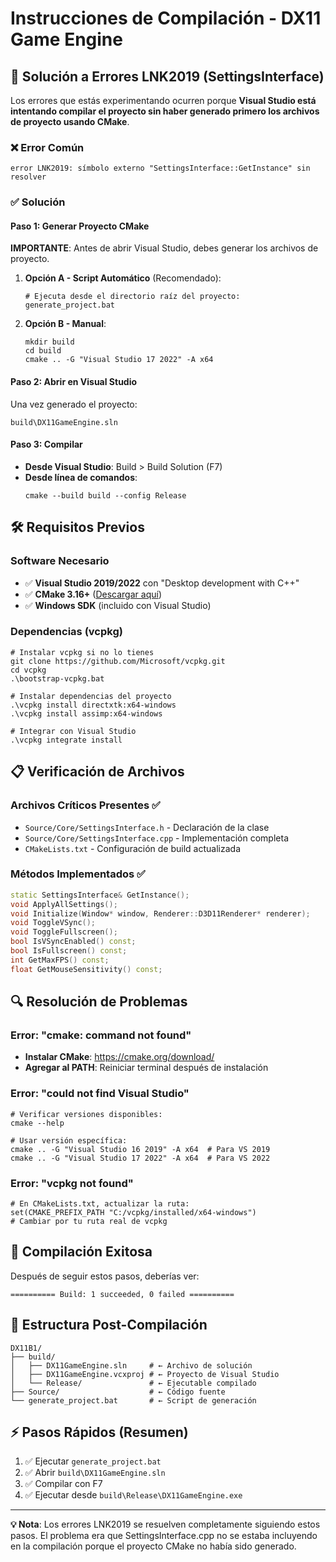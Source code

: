 # Instrucciones de Compilación - DX11 Game Engine

## 🔧 Solución a Errores LNK2019 (SettingsInterface)

Los errores que estás experimentando ocurren porque **Visual Studio está intentando compilar el proyecto sin haber generado primero los archivos de proyecto usando CMake**.

### ❌ Error Común
```
error LNK2019: símbolo externo "SettingsInterface::GetInstance" sin resolver
```

### ✅ Solución

#### Paso 1: Generar Proyecto CMake
**IMPORTANTE**: Antes de abrir Visual Studio, debes generar los archivos de proyecto.

1. **Opción A - Script Automático** (Recomendado):
   ```batch
   # Ejecuta desde el directorio raíz del proyecto:
   generate_project.bat
   ```

2. **Opción B - Manual**:
   ```batch
   mkdir build
   cd build
   cmake .. -G "Visual Studio 17 2022" -A x64
   ```

#### Paso 2: Abrir en Visual Studio
Una vez generado el proyecto:
```
build\DX11GameEngine.sln
```

#### Paso 3: Compilar
- **Desde Visual Studio**: Build > Build Solution (F7)
- **Desde línea de comandos**:
  ```batch
  cmake --build build --config Release
  ```

## 🛠️ Requisitos Previos

### Software Necesario
- ✅ **Visual Studio 2019/2022** con "Desktop development with C++"
- ✅ **CMake 3.16+** ([Descargar aquí](https://cmake.org/download/))
- ✅ **Windows SDK** (incluido con Visual Studio)

### Dependencias (vcpkg)
```batch
# Instalar vcpkg si no lo tienes
git clone https://github.com/Microsoft/vcpkg.git
cd vcpkg
.\bootstrap-vcpkg.bat

# Instalar dependencias del proyecto
.\vcpkg install directxtk:x64-windows
.\vcpkg install assimp:x64-windows

# Integrar con Visual Studio
.\vcpkg integrate install
```

## 📋 Verificación de Archivos

### Archivos Críticos Presentes ✅
- `Source/Core/SettingsInterface.h` - Declaración de la clase
- `Source/Core/SettingsInterface.cpp` - Implementación completa
- `CMakeLists.txt` - Configuración de build actualizada

### Métodos Implementados ✅
```cpp
static SettingsInterface& GetInstance();
void ApplyAllSettings();
void Initialize(Window* window, Renderer::D3D11Renderer* renderer);
void ToggleVSync();
void ToggleFullscreen();
bool IsVSyncEnabled() const;
bool IsFullscreen() const;
int GetMaxFPS() const;
float GetMouseSensitivity() const;
```

## 🔍 Resolución de Problemas

### Error: "cmake: command not found"
- **Instalar CMake**: https://cmake.org/download/
- **Agregar al PATH**: Reiniciar terminal después de instalación

### Error: "could not find Visual Studio"
```batch
# Verificar versiones disponibles:
cmake --help

# Usar versión específica:
cmake .. -G "Visual Studio 16 2019" -A x64  # Para VS 2019
cmake .. -G "Visual Studio 17 2022" -A x64  # Para VS 2022
```

### Error: "vcpkg not found"
```batch
# En CMakeLists.txt, actualizar la ruta:
set(CMAKE_PREFIX_PATH "C:/vcpkg/installed/x64-windows")
# Cambiar por tu ruta real de vcpkg
```

## 🚀 Compilación Exitosa

Después de seguir estos pasos, deberías ver:
```
========== Build: 1 succeeded, 0 failed ==========
```

## 📁 Estructura Post-Compilación
```
DX11B1/
├── build/
│   ├── DX11GameEngine.sln     # ← Archivo de solución
│   ├── DX11GameEngine.vcxproj # ← Proyecto de Visual Studio
│   └── Release/               # ← Ejecutable compilado
├── Source/                    # ← Código fuente
└── generate_project.bat       # ← Script de generación
```

## ⚡ Pasos Rápidos (Resumen)

1. ✅ Ejecutar `generate_project.bat`
2. ✅ Abrir `build\DX11GameEngine.sln`
3. ✅ Compilar con F7
4. ✅ Ejecutar desde `build\Release\DX11GameEngine.exe`

---

**💡 Nota**: Los errores LNK2019 se resuelven completamente siguiendo estos pasos. El problema era que SettingsInterface.cpp no se estaba incluyendo en la compilación porque el proyecto CMake no había sido generado.
